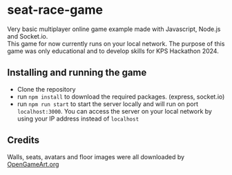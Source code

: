 # seat-race-game
Very basic multiplayer online game example made with Javascript, Node.js and Socket.io. <br />
This game for now currently runs on your local network. The purpose of this game was only educational and to develop skills for KPS Hackathon 2024.

## Installing and running the game

- Clone the repository 
- run `npm install` to download the required packages. (express, socket.io)
- run `npm run start` to start the server locally and will run on port `localhost:3000`. You can access the server on your local network by using your IP address instead of `localhost`

## Credits
Walls, seats, avatars and floor images were all downloaded by [OpenGameArt.org](https://opengameart.org/)
